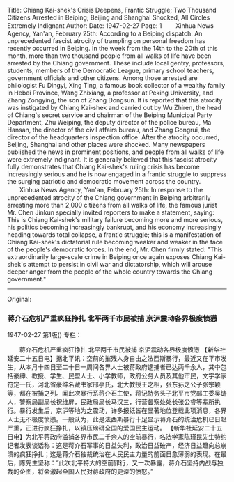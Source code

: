 Title: Chiang Kai-shek's Crisis Deepens, Frantic Struggle; Two Thousand Citizens Arrested in Beiping; Beijing and Shanghai Shocked, All Circles Extremely Indignant
Author:
Date: 1947-02-27
Page: 1
　　Xinhua News Agency, Yan'an, February 25th: According to a Beiping dispatch: An unprecedented fascist atrocity of trampling on personal freedom has recently occurred in Beiping. In the week from the 14th to the 20th of this month, more than two thousand people from all walks of life have been arrested by the Chiang government. These include local gentry, professors, students, members of the Democratic League, primary school teachers, government officials and other citizens. Among those arrested are philologist Fu Dingyi, Xing Ting, a famous book collector of a wealthy family in Hebei Province, Wang Zhixiang, a professor at Peking University, and Zhang Zongying, the son of Zhang Dongsun. It is reported that this atrocity was instigated by Chiang Kai-shek and carried out by Wu Zhiren, the head of Chiang's secret service and chairman of the Beiping Municipal Party Department, Zhu Weiping, the deputy director of the police bureau, Ma Hansan, the director of the civil affairs bureau, and Zhang Gongrui, the director of the headquarters inspection office. After the atrocity occurred, Beijing, Shanghai and other places were shocked. Many newspapers published the news in prominent positions, and people from all walks of life were extremely indignant. It is generally believed that this fascist atrocity fully demonstrates that Chiang Kai-shek's ruling crisis has become increasingly serious and he is now engaged in a frantic struggle to suppress the surging patriotic and democratic movement across the country.
　　Xinhua News Agency, Yan'an, February 25th: In response to the unprecedented atrocity of the Chiang government in Beiping arbitrarily arresting more than 2,000 citizens from all walks of life, the famous jurist Mr. Chen Jinkun specially invited reporters to make a statement, saying: This is Chiang Kai-shek's military failure becoming more and more serious, his politics becoming increasingly bankrupt, and his economy increasingly heading towards total collapse, a frantic struggle; this is a manifestation of Chiang Kai-shek's dictatorial rule becoming weaker and weaker in the face of the people's democratic forces. In the end, Mr. Chen firmly stated: "This extraordinarily large-scale crime in Beiping once again exposes Chiang Kai-shek's attempt to persist in civil war and dictatorship, which will arouse deeper anger from the people of the whole country towards the Chiang government."



<hr /> 

Original: 


### 蒋介石危机严重疯狂挣扎  北平两千市民被捕  京沪震动各界极度愤懑

1947-02-27
第1版()
专栏：

　　蒋介石危机严重疯狂挣扎
    北平两千市民被捕
    京沪震动各界极度愤懑
    【新华社延安二十五日电】据北平讯：空前的摧残人身自由之法西斯暴行，最近又在平市发生，从本月十四日至二十日一周间各界人士被蒋政府逮捕者已达两千余人，其中包括豪绅、教授、学生、民盟人士、小学教师，政府公务人员及其他市民，文字学家符定一氏，河北省豪绅名藏书家邢亭氏，北大教授王之相，张东荪之公子张宗颖等，都在被捕之列。闻此次暴行系蒋介石主使，蒋记特务头子北平市党部主委吴铸人，警察局副局长祝维屏，民政局局长马汉三，行营督察处处长张公睿等辈所执行。暴行发生后，京沪等地为之震动，许多报纸皆在显著地位登载此项消息，各界人士无不极度愤懑。一般认为，此是法西斯暴行十足显示蒋介石的统治危机已日趋严重，正进行疯狂挣扎，以镇压磅礴全国的爱国民主运动。
    【新华社延安二十五日电】为北平蒋政府滥捕各界市民二千余人的空前暴行，名法学家陈瑾昆先生特约记者发表谈话称：这是蒋介石军事的日益失利，政治日益破产，经济日益趋向总崩溃的疯狂挣扎；这是蒋介石独裁统治在人民民主力量的前面日愈薄弱的表现。在最后，陈先生坚称：“此次北平特大的空前罪行，又一次暴露，蒋介石坚持内战与独裁的企图，将会激起全国人民对蒋政府的更深的愤怒。”
